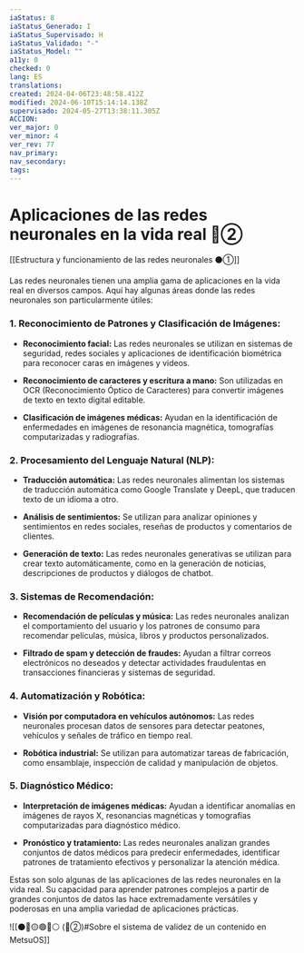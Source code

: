 ```yaml
---
iaStatus: 8
iaStatus_Generado: I
iaStatus_Supervisado: H
iaStatus_Validado: "-"
iaStatus_Model: ""
a11y: 0
checked: 0
lang: ES
translations: 
created: 2024-04-06T23:48:58.412Z
modified: 2024-06-10T15:14:14.138Z
supervisado: 2024-05-27T13:38:11.305Z
ACCION: 
ver_major: 0
ver_minor: 4
ver_rev: 77
nav_primary: 
nav_secondary: 
tags:
---
```

# Aplicaciones de las redes neuronales en la vida real 🔴②

[[Estructura y funcionamiento de las redes neuronales ⚫①]]

Las redes neuronales tienen una amplia gama de aplicaciones en la vida real en diversos campos. Aquí hay algunas áreas donde las redes neuronales son particularmente útiles:

### 1. Reconocimiento de Patrones y Clasificación de Imágenes:

- **Reconocimiento facial:** Las redes neuronales se utilizan en sistemas de seguridad, redes sociales y aplicaciones de identificación biométrica para reconocer caras en imágenes y videos.
  
- **Reconocimiento de caracteres y escritura a mano:** Son utilizadas en OCR (Reconocimiento Óptico de Caracteres) para convertir imágenes de texto en texto digital editable.

- **Clasificación de imágenes médicas:** Ayudan en la identificación de enfermedades en imágenes de resonancia magnética, tomografías computarizadas y radiografías.

### 2. Procesamiento del Lenguaje Natural (NLP):

- **Traducción automática:** Las redes neuronales alimentan los sistemas de traducción automática como Google Translate y DeepL, que traducen texto de un idioma a otro.

- **Análisis de sentimientos:** Se utilizan para analizar opiniones y sentimientos en redes sociales, reseñas de productos y comentarios de clientes.

- **Generación de texto:** Las redes neuronales generativas se utilizan para crear texto automáticamente, como en la generación de noticias, descripciones de productos y diálogos de chatbot.

### 3. Sistemas de Recomendación:

- **Recomendación de películas y música:** Las redes neuronales analizan el comportamiento del usuario y los patrones de consumo para recomendar películas, música, libros y productos personalizados.

- **Filtrado de spam y detección de fraudes:** Ayudan a filtrar correos electrónicos no deseados y detectar actividades fraudulentas en transacciones financieras y sistemas de seguridad.

### 4. Automatización y Robótica:

- **Visión por computadora en vehículos autónomos:** Las redes neuronales procesan datos de sensores para detectar peatones, vehículos y señales de tráfico en tiempo real.

- **Robótica industrial:** Se utilizan para automatizar tareas de fabricación, como ensamblaje, inspección de calidad y manipulación de objetos.

### 5. Diagnóstico Médico:

- **Interpretación de imágenes médicas:** Ayudan a identificar anomalías en imágenes de rayos X, resonancias magnéticas y tomografías computarizadas para diagnóstico médico.

- **Pronóstico y tratamiento:** Las redes neuronales analizan grandes conjuntos de datos médicos para predecir enfermedades, identificar patrones de tratamiento efectivos y personalizar la atención médica.

Estas son solo algunas de las aplicaciones de las redes neuronales en la vida real. Su capacidad para aprender patrones complejos a partir de grandes conjuntos de datos las hace extremadamente versátiles y poderosas en una amplia variedad de aplicaciones prácticas.

![[⚫🔴🟡🟢🔵⚪ (🔴②)#Sobre el sistema de validez de un contenido en MetsuOS]]